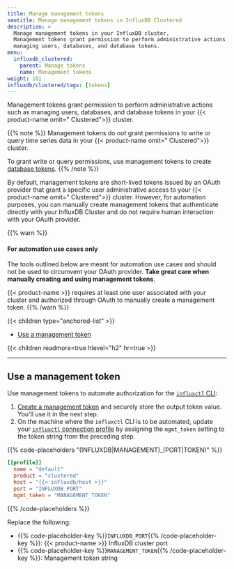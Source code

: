 ```yaml
---
title: Manage management tokens
seotitle: Manage management tokens in InfluxDB Clustered
description: >
  Manage management tokens in your InfluxDB cluster.
  Management tokens grant permission to perform administrative actions such as
  managing users, databases, and database tokens.
menu:
  influxdb_clustered:
    parent: Manage tokens
    name: Management tokens
weight: 101
influxdb/clustered/tags: [tokens]
---
```


Management tokens grant permission to perform administrative actions such as
managing users, databases, and database tokens in your
{{< product-name omit=" Clustered">}} cluster.

{{% note %}}
Management tokens do _not_ grant permissions to write or query time series data
in your {{< product-name omit=" Clustered">}} cluster.

To grant write or query permissions, use management tokens to create [database tokens](/influxdb/clustered/admin/tokens/database/).
{{% /note %}}

By default, management tokens are short-lived tokens issued by an OAuth
provider that grant a specific user administrative access to your
{{< product-name omit=" Clustered">}} cluster.
However, for automation purposes, you can manually create management tokens that
authenticate directly with your InfluxDB Cluster and do not require human
interaction with your OAuth provider.

{{% warn %}}
#### For automation use cases only

The tools outlined below are meant for automation use cases and should not be
used to circumvent your OAuth provider. **Take great care when manually creating
and using management tokens**.

{{< product-name >}} requires at least one user associated with your cluster 
and authorized through OAuth to manually create a management token.
{{% /warn %}}

{{< children type="anchored-list" >}}
- [Use a management token](#use-a-management-token)

{{< children readmore=true hlevel="h2" hr=true >}}

---

## Use a management token

Use management tokens to automate authorization for the
[`influxctl` CLI](/influxdb/clustered/reference/cli/influxctl/):

1.  [Create a management token](#create-a-management-token) and securely store the output token value. You'll use it in the next step.
2.  On the machine where the `influxctl` CLI is to be automated, update your
    [`influxctl` connection profile](/influxdb/clustered/reference/cli/influxctl/#configure-connection-profiles)
    by assigning the `mgmt_token` setting to the token string from the preceding step.

{{% code-placeholders "(INFLUXDB|MANAGEMENT)_(PORT|TOKEN)" %}}
```toml
[[profile]]
  name = "default"
  product = "clustered"
  host = "{{< influxdb/host >}}"
  port = "INFLUXDB_PORT"
  mgmt_token = "MANAGEMENT_TOKEN"
```
{{% /code-placeholders %}}

Replace the following:

- {{% code-placeholder-key %}}`INFLUXDB_PORT`{{% /code-placeholder-key %}}:
  {{< product-name >}} InfluxDB cluster port
- {{% code-placeholder-key %}}`MANAGEMENT_TOKEN`{{% /code-placeholder-key %}}:
  Management token string
